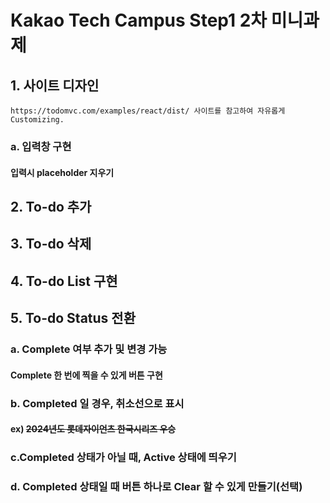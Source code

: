 # Kakao Tech Campus Step1 2차 미니과제
## 1. 사이트 디자인
    https://todomvc.com/examples/react/dist/ 사이트를 참고하여 자유롭게 Customizing.
### a. 입력창 구현
#### 입력시 placeholder 지우기
## 2. To-do 추가
## 3. To-do 삭제
## 4. To-do List 구현
## 5. To-do Status 전환
### a. Complete 여부 추가 및 변경 가능
#### Complete 한 번에 찍을 수 있게 버튼 구현
### b. Completed 일 경우, 취소선으로 표시
#### ex) ~~2024년도 롯데자이언츠 한국시리즈 우승~~
### c.Completed 상태가 아닐 때, Active 상태에 띄우기
### d. Completed 상태일 때 버튼 하나로 Clear 할 수 있게 만들기(선택)